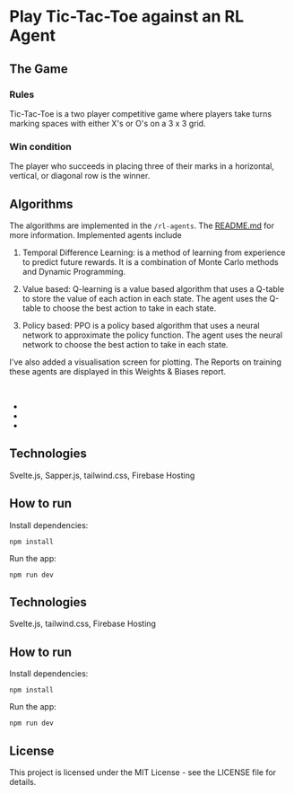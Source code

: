 # Play Tic-Tac-Toe against an RL Agent

## The Game

### Rules
Tic-Tac-Toe is a two player competitive game where players take turns marking spaces with either X's or O's on a 3 x 3 grid. 

### Win condition
The player who succeeds in placing three of their marks in a horizontal, vertical, or diagonal row is the winner.

## Algorithms
The algorithms are implemented in the `/rl-agents`. The [README.md](rl-agents/README.md) for more information. Implemented agents include

1. Temporal Difference Learning: is a method of learning from experience to predict future rewards. It is a combination of Monte Carlo methods and Dynamic Programming.

2. Value based: Q-learning is a value based algorithm that uses a Q-table to store the value of each action in each state. The agent uses the Q-table to choose the best action to take in each state.

3. Policy based: PPO is a policy based algorithm that uses a neural network to approximate the policy function. The agent uses the neural network to choose the best action to take in each state.

I've also added a visualisation screen for plotting. The Reports on training these agents are displayed in this Weights & Biases report. 

<br>

* 

* 

* 

## Technologies
Svelte.js, Sapper.js, tailwind.css, Firebase Hosting

## How to run

Install dependencies:
```
npm install
```

Run the app:
```
npm run dev
```

## Technologies
Svelte.js, tailwind.css, Firebase Hosting

## How to run

Install dependencies:
```
npm install
```

Run the app:
```
npm run dev
```

## License
This project is licensed under the MIT License - see the LICENSE file for details.